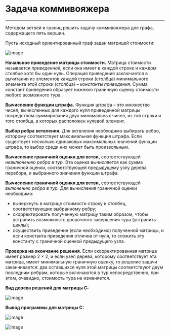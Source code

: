 # Задача коммивояжера
***
Методом ветвей и границ решить задачу коммивояжера для графа,
содержащего пять вершин.

Пусть исходный ориентированный граф задан матрицей стоимости:


![image](https://user-images.githubusercontent.com/72620861/134012865-65b4bbdc-4526-4933-a041-83f5acb56f5d.png)


**Начальное приведение матрицы стоимости.** Матрица стоимости называется *приведенной,* если она имеет в каждой строке и каждом столбце хотя бы один нуль. Операция приведения заключается в вычитании из элементов каждой строки (столбца) минимального элемента этой строки (столбца) – *константы приведения.* Сумма констант приведения образует нижнюю граничную оценку стоимости любого возможного тура.

**Вычисление функции штрафа.** Функция штрафа – это множество чисел, вычисленных для каждого нуля приведенной матрицы посредством суммирования двух минимальных чисел, из той строки и того столбца, в которых расположен нулевой элемент.

**Выбор ребра ветвления.** Для ветвления необходимо выбирать ребро, которому соответствует максимальная функция штрафа. Если существует несколько одинаковых максимальных значений функции штрафа, то выбор среди них может быть произвольным.

**Вычисление граничной оценки для ветви,** соответствующей *невключению ребра в тур.* Эта оценка вычисляется как сумма граничной оценки, соответствующей предыдущему узлу дерева перебора, и выбранного значения функции штрафа.

**Вычисление граничной оценки для ветви,** соответствующей *включению ребра в тур.* Для вычисления граничной оценки необходимо:
* вычеркнуть в матрице стоимости строку и столбец, соответствующие выбранному ребру;
* скорректировать полученную матрицу таким образом, чтобы
устранить возможность досрочного завершения тура (устранить циклы);
* осуществить приведение (если необходимо) полученной матрицы, и если константа приведения отлична от нуля, то сложить эту константу с граничной оценкой предыдущего узла.

**Проверка на окончание решения.** Если скорректированная матрица имеет размер 2 × 2, и если узел дерева, которому соответствует эта
матрица, имеет минимальную граничную оценку, то решение задачи заканчивается: два оставшихся нуля этой матрицы соответствуют двум
последним ребрам, которые включаются в тур непосредственно, при
этом, очевидно, стоимость тура не изменяется.

**Вид дерева решений для матрицы С:**

![image](https://user-images.githubusercontent.com/72620861/134013656-a85dc385-e797-4087-aa50-dd66d0c6b8bb.png)

**Вывод программы для матрицы С:**

![image](https://user-images.githubusercontent.com/72620861/134016523-1aef6922-2108-492f-9e21-8d9721297f6a.png)

![image](https://user-images.githubusercontent.com/72620861/134016643-01cfff83-06cd-44c1-8bf1-37e01aecde3d.png)




